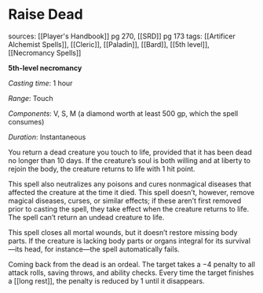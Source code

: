 # Raise Dead
sources: [[Player's Handbook]] pg 270, [[SRD]] pg 173
tags: [[Artificer Alchemist Spells]], [[Cleric]], [[Paladin]], [[Bard]], [[5th level]], [[Necromancy Spells]]

**5th-level necromancy**

*Casting time*: 1 hour

*Range*: Touch

*Components*: V, S, M (a diamond worth at least 500 gp, which the spell consumes)

*Duration*: Instantaneous

You return a dead creature you touch to life, provided that it has been dead no longer than 10 days. If the creature’s soul is both willing and at liberty to rejoin the body, the creature returns to life with 1 hit point.

This spell also neutralizes any poisons and cures nonmagical diseases that affected the creature at the time it died. This spell doesn’t, however, remove magical diseases, curses, or similar effects; if these aren’t first removed prior to casting the spell, they take effect when the creature returns to life. The spell can’t return an undead creature to life.

This spell closes all mortal wounds, but it doesn’t restore missing body parts. If the creature is lacking body parts or organs integral for its survival—its head, for instance—the spell automatically fails.

Coming back from the dead is an ordeal. The target takes a −4 penalty to all attack rolls, saving throws, and ability checks. Every time the target finishes a [[long rest]], the penalty is reduced by 1 until it disappears.
